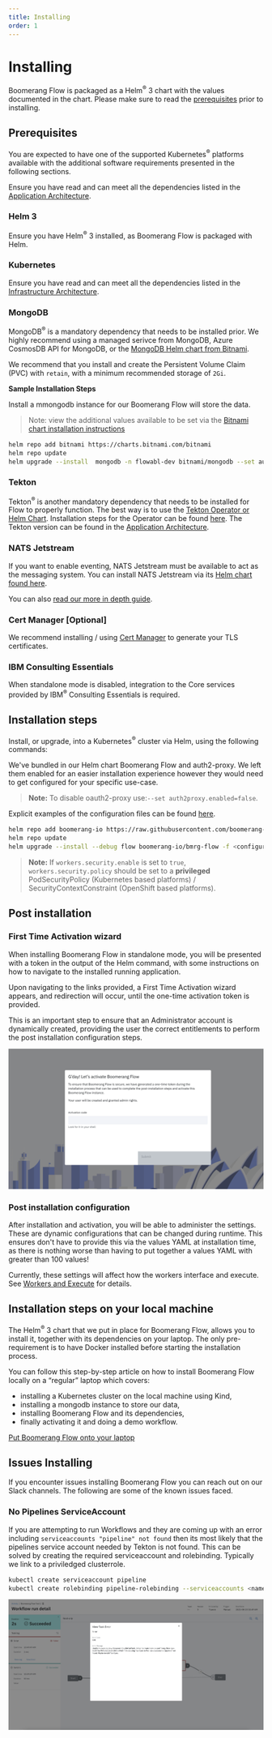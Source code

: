```yaml
---
title: Installing
order: 1
---
```


# Installing

Boomerang Flow is packaged as a Helm<sup>®</sup> 3 chart with the values documented in the chart. Please make sure to read the [prerequisites](../installing/pre-requisites) prior to installing.

## Prerequisites

You are expected to have one of the supported Kubernetes<sup>®</sup> platforms available with the additional software requirements presented in the following sections.

Ensure you have read and can meet all the dependencies listed in the [Application Architecture](../architecture/application).

### Helm 3

Ensure you have Helm<sup>®</sup> 3 installed, as Boomerang Flow is packaged with Helm.

### Kubernetes

Ensure you have read and can meet all the dependencies listed in the [Infrastructure Architecture](../architecture/infrastructure).

### MongoDB

MongoDB<sup>®</sup> is a mandatory dependency that needs to be installed prior. We highly recommend using a managed serivce from MongoDB, Azure CosmosDB API for MongoDB, or the [MongoDB Helm chart from Bitnami](https://bitnami.com/stack/mongodb/helm).

We recommend that you install and create the Persistent Volume Claim (PVC) with `retain`, with a minimum recommended storage of `2Gi`.

**Sample Installation Steps**

Install a mmongodb instance for our Boomerang Flow will store the data.

> Note: view the additional values available to be set via the [Bitnami chart installation instructions](https://github.com/bitnami/charts/tree/main/bitnami/mongodb/#installing-the-chart)

```sh
helm repo add bitnami https://charts.bitnami.com/bitnami
helm repo update
helm upgrade --install  mongodb -n flowabl-dev bitnami/mongodb --set auth.databases={boomerang} --set auth.usernames={boomerang} --set readinessProbe.timeoutSeconds=20
```

### Tekton

Tekton<sup>®</sup> is another mandatory dependency that needs to be installed for Flow to properly function. The best way is to use the [Tekton Operator or Helm Chart](https://github.com/tektoncd/operator/releases). Installation steps for the Operator can be found [here](https://tekton.dev/docs/pipelines/install/). The Tekton version can be found in the [Application Architecture](../architecture/application).

### NATS Jetstream

If you want to enable eventing, NATS Jetstream must be available to act as the messaging system. You can install NATS Jetstream via its [Helm chart found here](https://artifacthub.io/packages/helm/nats/nack).

You can also [read our more in depth guide](boomerang-flow/installing/installing-nats-jetstream).

### Cert Manager [Optional]

We recommend installing / using [Cert Manager](https://cert-manager.io/docs/installation/helm/) to generate your TLS certificates.

### IBM Consulting Essentials

When standalone mode is disabled, integration to the Core services provided by IBM<sup>®</sup> Consulting Essentials is required.

## Installation steps

Install, or upgrade, into a Kubernetes<sup>®</sup> cluster via Helm, using the following commands:

We've bundled in our Helm chart Boomerang Flow and auth2-proxy. We left them enabled for an easier installation experience however they would need to get configured for your specific use-case.

> **Note:** To disable oauth2-proxy use:`--set auth2proxy.enabled=false`.

Explicit examples of the configuration files can be found [here](https://github.com/boomerang-io/charts/tree/main/examples).

```sh
helm repo add boomerang-io https://raw.githubusercontent.com/boomerang-io/charts/index
helm repo update
helm upgrade --install --debug flow boomerang-io/bmrg-flow -f <configuration.yaml>
```

> **Note:** If `workers.security.enable` is set to `true`, `workers.security.policy` should be set to a **privileged** PodSecurityPolicy (Kubernetes based platforms) / SecurityContextConstraint (OpenShift based platforms).

## Post installation

### First Time Activation wizard

When installing Boomerang Flow in standalone mode, you will be presented with a token in the output of the Helm command, with some instructions on how to navigate to the installed running application.

Upon navigating to the links provided, a First Time Activation wizard appears, and redirection will occur, until the one-time activation token is provided.

This is an important step to ensure that an Administrator account is dynamically created, providing the user the correct entitlements to perform the post installation configuration steps.

![Activation wizard screen](./assets/activation-screen.png)

### Post installation configuration

After installation and activation, you will be able to administer the settings. These are dynamic configurations that can be changed during runtime. This ensures don't have to provide this via the values YAML at installation time, as there is nothing worse than having to put together a values YAML with greater than 100 values!

Currently, these settings will affect how the workers interface and execute. See [Workers and Execute](../architecture/worker-and-executor-architecture) for details.

## Installation steps on your local machine

The Helm<sup>®</sup> 3 chart that we put in place for Boomerang Flow, allows you to install it, together with its dependencies on your laptop. The only pre-requirement is to have Docker installed before starting the installation process.

You can follow this step-by-step article on how to install Boomerang Flow locally on a “regular” laptop which covers:

- installing a Kubernetes cluster on the local machine using Kind,
- installing a mongodb instance to store our data,
- installing Boomerang Flow and its dependencies,
- finally activating it and doing a demo workflow.

[Put Boomerang Flow onto your laptop](https://itnext.io/lets-put-boomerang-flow-on-our-laptop-8a63eac2b9e5)

## Issues Installing

If you encounter issues installing Boomerang Flow you can reach out on our Slack channels. The following are some of the known issues faced.

### No Pipelines ServiceAccount

If you are attempting to run Workflows and they are coming up with an error including `serviceaccounts "pipeline" not found` then its most likely that the pipelines service account needed by Tekton is not found. This can be solved by creating the required serviceaccount and rolebinding. Typically we link to a priviledged clusterrole.

```sh
kubectl create serviceaccount pipeline
kubectl create rolebinding pipeline-rolebinding --serviceaccounts <namespace>:pipeline --clusterrole=<clusterrole>
```

![ServiceAccount Error](./assets/installing-issues-serviceaccount.png)
